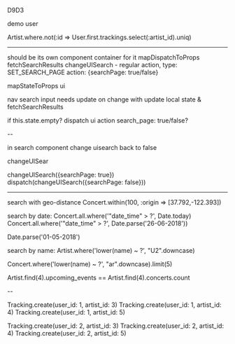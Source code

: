
D9D3

demo user

Artist.where.not(:id => User.first.trackings.select(:artist_id).uniq)

------


<div className="navigation"> should be its own component
container for it
mapDispatchToProps
  fetchSearchResults
  changeUISearch   - regular action,
            type: SET_SEARCH_PAGE
            action: {searchPage: true/false}


mapStateToProps
  ui


  nav search input needs update on change with update local state & fetchSearchResults

  if this.state.empty?
    dispatch ui action
          search_page: true/false?


--

in search component
  change uisearch back to false

  changeUISear

  <SearchResultItem onClick={}>



changeUISearch({searchPage: true})
dispatch(changeUISearch({searchPage: false}))

---------------------


search with geo-distance
Concert.within(100, :origin => [37.792,-122.393])

search by date:
Concert.all.where('"date_time" > ?', Date.today)
Concert.all.where('"date_time" > ?', Date.parse('26-06-2018'))

Date.parse('01-05-2018')

search by name:
Artist.where('lower(name) ~ ?', "U2".downcase)

Concert.where('lower(name) ~ ?', "ar".downcase).limit(5)


Artist.find(4).upcoming_events == Artist.find(4).concerts.count

--

Tracking.create(user_id: 1, artist_id: 3)
Tracking.create(user_id: 1, artist_id: 4)
Tracking.create(user_id: 1, artist_id: 5)

Tracking.create(user_id: 2, artist_id: 3)
Tracking.create(user_id: 2, artist_id: 4)
Tracking.create(user_id: 2, artist_id: 5)
